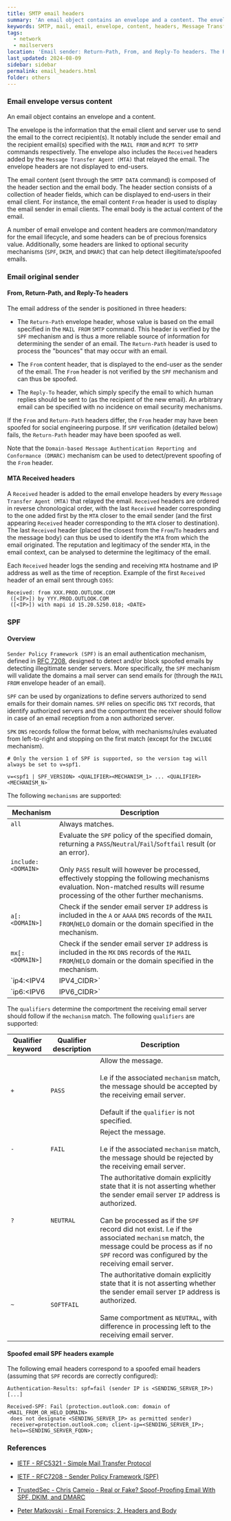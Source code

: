 ```yaml
---
title: SMTP email headers
summary: 'An email object contains an envelope and a content. The envelope is the information that the email client and server use to send the email to the correct recipient(s). The email content is composed of the header section and the email body.\n\n A number of email envelope and content headers are common/mandatory for the email lifecycle, and some headers can be of precious forensics value. Additionally, some headers are linked to optional security mechanisms (SPF, DKIM, and DMARC) that can help detect illegitimate/spoofed emails.'
keywords: SMTP, mail, email, envelope, content, headers, Message Transfer Agent, MTA, MAIL FROM, RCPT TO, Return-Path, From, Reply-To, SPF, DKIM, DMARC
tags:
  - network
  - mailservers
location: 'Email sender: Return-Path, From, and Reply-To headers. The Return-Path header can be protected against spoofing with SPF. The From header can be protected using DMARC (with SPF and/or DKIM).\n\n Originating server and MTA: Received header(s).\n\n Email legitimacy and anti-spoofing mechanisms, with associated headers:\n\n SPF: validate that the originating server is authorized to send emails for the sender domain.\n\n DKIM header: digitally sign (part of) the email using a public key associated with the sender domain.\n\n DMARC: extends SPF and DKIM by indicating to the receiver the actions to follow (block the email and notify an alerting address for example) if receiving an email with no or a failed SPK/DKIM authentication. Additionally, DMARC check the consistency of the domains from the "From" header, the DKIM signature, and the SMTP "MAIL FROM" command.'
last_updated: 2024-08-09
sidebar: sidebar
permalink: email_headers.html
folder: others
---
```


### Email envelope versus content

An email object contains an envelope and a content.

The envelope is the information that the email client and server use to
send the email to the correct recipient(s). It notably include the sender email
and the recipient email(s) specified with the `MAIL FROM` and `RCPT TO` `SMTP`
commands respectively. The envelope also includes the `Received` headers added
by the `Message Transfer Agent (MTA)` that relayed the email. The envelope
headers are not displayed to end-users.

The email content (sent through the `SMTP DATA` command) is composed of the
header section and the email body. The header section consists of a collection
of header fields, which can be displayed to end-users in their email client.
For instance, the email content `From` header is used to display the email
sender in email clients. The email body is the actual content of the email.

A number of email envelope and content headers are common/mandatory for the
email lifecycle, and some headers can be of precious forensics value.
Additionally, some headers are linked to optional security mechanisms (`SPF`,
`DKIM`, and `DMARC`) that can help detect illegitimate/spoofed emails.

### Email original sender

#### From, Return-Path, and Reply-To headers

The email address of the sender is positioned in three headers:

  - The `Return-Path` envelope header, whose value is based on the email
    specified in the `MAIL FROM` `SMTP` command. This header is verified by the
    `SPF` mechanism and is thus a more reliable source of information for
    determining the sender of an email. The `Return-Path` header is used to
    process the "bounces" that may occur with an email.

  - The `From` content header, that is displayed to the end-user as the sender
    of the email. The `From` header is not verified by the `SPF` mechanism and
    can thus be spoofed.

  - The `Reply-To` header, which simply specify the email to which human
    replies should be sent to (as the recipient of the new email). An
    arbitrary email can be specified with no incidence on email security
    mechanisms.

If the `From` and `Return-Path` headers differ, the `From` header may have been
spoofed for social engineering purpose. If `SPF` verification (detailed below)
fails, the `Return-Path` header may have been spoofed as well.

Note that the
`Domain-based Message Authentication Reporting and Conformance (DMARC)`
mechanism can be used to detect/prevent spoofing of the `From` header.

#### MTA Received headers

A `Received` header is added to the email envelope headers by every
`Message Transfer Agent (MTA)` that relayed the email. `Received` headers are
ordered in reverse chronological order, with the last `Received` header
corresponding to the one added first by the `MTA` closer to the email sender
(and the first appearing `Received` header corresponding to the `MTA` closer to
destination). The last `Received` header (placed the closest from the
`From`/`To` headers and the message body) can thus be used to identify the
`MTA` from which the email originated. The reputation and legitimacy of the
sender `MTA`, in the email context, can be analysed to determine the legitimacy
of the email.

Each `Received` header logs the sending and receiving `MTA` hostname and IP
address as well as the time of reception. Example of the first `Received`
header of an email sent through `O365`:

```
Received: from XXX.PROD.OUTLOOK.COM
 ([<IP>]) by YYY.PROD.OUTLOOK.COM
 ([<IP>]) with mapi id 15.20.5250.018; <DATE>
```

### SPF

#### Overview

`Sender Policy Framework (SPF)` is an email authentication mechanism, defined
in [RFC 7208](https://datatracker.ietf.org/doc/html/rfc7208), designed to
detect and/or block spoofed emails by detecting illegitimate sender servers.
More specifically, the `SPF` mechanism will validate the domains a mail server
can send emails for (through the `MAIL FROM` envelope header of an email).

`SPF` can be used by organizations to define servers authorized to send emails
for their domain names. `SPF` relies on specific `DNS` `TXT` records, that
identify authorized servers and the comportment the receiver should follow in
case of an email reception from a non authorized server.

`SPK` `DNS` records follow the format below, with mechanisms/rules evaluated
from left-to-right and stopping on the first match (except for the `INCLUDE`
mechanism).

```
# Only the version 1 of SPF is supported, so the version tag will always be set to v=spf1.

v=<spf1 | SPF_VERSION> <QUALIFIER><MECHANISM_1> ... <QUALIFIER><MECHANISM_N>
```

The following `mechanisms` are supported:

| Mechanism | Description |
|-----------|-------------|
| `all` | Always matches. |
| `include:<DOMAIN>` | Evaluate the `SPF` policy of the specified domain, returning a `PASS`/`Neutral`/`Fail`/`Softfail` result (or an error). <br><br> Only `PASS` result will however be processed, effectively stopping the following mechanisms evaluation. Non-matched results will resume processing of the other further mechanisms. |
| `a[:<DOMAIN>]` | Check if the sender email server `IP` address is included in the `A` or `AAAA` `DNS` records of the `MAIL FROM`/`HELO` domain or the domain specified in the mechanism. |
| `mx[:<DOMAIN>]` | Check if the sender email server `IP` address is included in the `MX` `DNS` records of the `MAIL FROM`/`HELO` domain or the domain specified in the mechanism. |
| `ip4:<IPV4 | IPV4_CIDR>` | Check if the sender email server `IP` address is the specified IPv4 address or in the specified IPv4 address range. |
| `ip6:<IPV6 | IPV6_CIDR>` | Check if the sender email server `IP` address is the specified IPv6 address or in the specified IPv6 address range. |

The `qualifiers` determine the comportment the receiving email server should
follow if the `mechanism` match. The following `qualifiers` are supported:

| Qualifier keyword | Qualifier description | Description |
|-------------------|-----------------------|-------------|
| `+` | `PASS` | Allow the message. <br><br> I.e if the associated `mechanism` match, the message should be accepted by the receiving email server. <br><br> Default if the `qualifier` is not specified. |
| `-` | `FAIL` | Reject the message. <br><br> I.e if the associated `mechanism` match, the message should be rejected by the receiving email server. |
| `?` | `NEUTRAL` | The authoritative domain explicitly state that it is not asserting whether the sender email server `IP` address is authorized. <br><br> Can be processed as if the `SPF` record did not exist. I.e if the associated `mechanism` match, the message could be process as if no `SPF` record was configured by the receiving email server. |
| `~` | `SOFTFAIL` | The authoritative domain explicitly state that it is not asserting whether the sender email server `IP` address is authorized. <br><br> Same comportment as `NEUTRAL`, with difference in processing left to the receiving email server. |

#### Spoofed email SPF headers example

The following email headers correspond to a spoofed email headers (assuming
that `SPF` records are correctly configured):

```
Authentication-Results: spf=fail (sender IP is <SENDING_SERVER_IP>)
[...]

Received-SPF: Fail (protection.outlook.com: domain of <MAIL_FROM_OR_HELO_DOMAIN>
 does not designate <SENDING_SERVER_IP> as permitted sender)
 receiver=protection.outlook.com; client-ip=<SENDING_SERVER_IP>;
 helo=<SENDING_SERVER_FQDN>;
```

### References

  - [IETF - RFC5321 - Simple Mail Transfer Protocol](https://datatracker.ietf.org/doc/html/rfc5321)

  - [IETF - RFC7208 - Sender Policy Framework (SPF)](https://datatracker.ietf.org/doc/html/rfc7208)

  - [TrustedSec - Chris Camejo - Real or Fake? Spoof-Proofing Email With SPF, DKIM, and DMARC](https://www.trustedsec.com/blog/real-or-fake-spoof-proofing-email-with-spf-dkim-and-dmarc/)

  - [Peter Matkovski - Email Forensics; 2. Headers and Body](https://medium.com/@p.matkovski/email-forensics-2-headers-and-body-3e6280820983)
